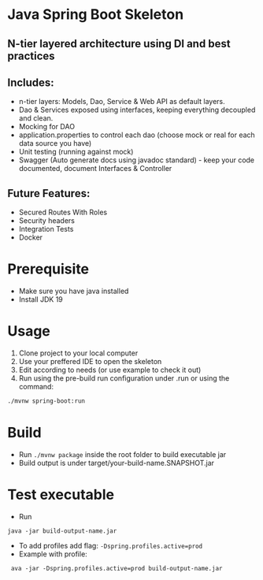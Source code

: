 # Java Spring Boot Skeleton
## N-tier layered architecture using DI and best practices

## Includes:
- n-tier layers: Models, Dao, Service & Web API as default layers.
- Dao & Services exposed using interfaces, keeping everything decoupled and clean.
- Mocking for DAO
- application.properties to control each dao (choose mock or real for each data source you have)
- Unit testing (running against mock)
- Swagger (Auto generate docs using javadoc standard) - keep your code documented, document Interfaces & Controller

## Future Features:
- Secured Routes With Roles
- Security headers
- Integration Tests
- Docker

# Prerequisite
- Make sure you have java installed
- Install JDK 19

# Usage
1. Clone project to your local computer
2. Use your preffered IDE to open the skeleton
3. Edit according to needs (or use example to check it out)
4. Run using the pre-build run configuration under .run or using the command:
```bash
./mvnw spring-boot:run
```

# Build
* Run `./mvnw package` inside the root folder to build executable jar
* Build output is under target/your-build-name.SNAPSHOT.jar
# Test executable
* Run 
```
java -jar build-output-name.jar
``` 
* To add profiles add flag: `-Dspring.profiles.active=prod`
* Example with profile: 
```
 ava -jar -Dspring.profiles.active=prod build-output-name.jar
